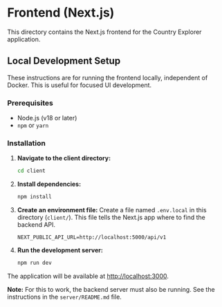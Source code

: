 # Frontend (Next.js)

This directory contains the Next.js frontend for the Country Explorer application.

## Local Development Setup

These instructions are for running the frontend locally, independent of Docker. This is useful for focused UI development.

### Prerequisites

-   Node.js (v18 or later)
-   `npm` or `yarn`

### Installation

1.  **Navigate to the client directory:**
    ```bash
    cd client
    ```

2.  **Install dependencies:**
    ```bash
    npm install
    ```

3.  **Create an environment file:**
    Create a file named `.env.local` in this directory (`client/`). This file tells the Next.js app where to find the backend API.
    ```
    NEXT_PUBLIC_API_URL=http://localhost:5000/api/v1
    ```

4.  **Run the development server:**
    ```bash
    npm run dev
    ```

The application will be available at [http://localhost:3000](http://localhost:3000).

**Note:** For this to work, the backend server must also be running. See the instructions in the `server/README.md` file.
